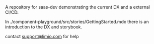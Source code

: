 A repository for saas-dev demonstrating the current DX and a external CI/CD. 

In ./component-playground/src/stories/GettingStarted.mdx there is an introduction to the DX and storybook. 

contact support@limio.com for help